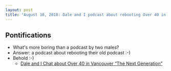 ```yaml
---
layout: post
title: "August 10, 2018: Dale and I podcast about rebooting Over 40 in Vancouver"
---
```


## Pontifications

* What's more boring than a podcast by two males?
* Answer: a podcast about rebooting their old podcast :-) 
* Behold :-)
	* [Dale and I Chat about Over 40 in Vancouver “The Next Generation”](http://roland.micro.blog/2018/08/10/dale-and-i.html) 